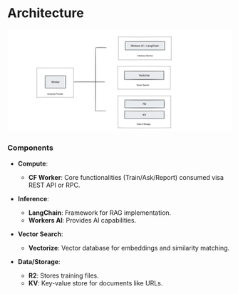 # Architecture

![Architecture](./assets/architecture.png)

### Components

- **Compute**:
  - **CF Worker**: Core functionalities (Train/Ask/Report) consumed visa REST API or RPC.

- **Inference**:
  - **LangChain**: Framework for RAG implementation.
  - **Workers AI**: Provides AI capabilities.

- **Vector Search**:
  - **Vectorize**: Vector database for embeddings and similarity matching.

- **Data/Storage**:
  - **R2**: Stores training files.
  - **KV**: Key-value store for documents like URLs.
